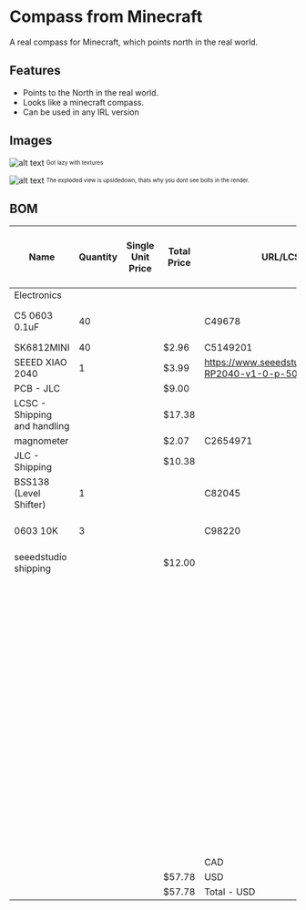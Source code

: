 # Compass from Minecraft
A real compass for Minecraft, which points north in the real world.

## Features
- Points to the North in the real world.
- Looks like a minecraft compass.
- Can be used in any IRL version

## Images

![alt text](https://hc-cdn.hel1.your-objectstorage.com/s/v3/f9e89fd0ee223cffdb651447467140033ccb273d_untitled.png)
<sub><sup> Got lazy with textures </sup></sub>

![alt text](https://hc-cdn.hel1.your-objectstorage.com/s/v3/4a789219c1436f086280cc85c71214e8e4251c66_assembly_1.png)
<sub><sup> The exploded view is upsidedown, thats why you dont see bolts in the render.</sup></sub>

## BOM

| Name                         | Quantity | Single Unit Price | Total Price | URL/LCSC                                                 | FALSE | Vendor (LCSC unless otheriwse indicated) |   |
|------------------------------|----------|-------------------|-------------|----------------------------------------------------------|-------|------------------------------------------|---|
| Electronics                  |          |                   |             |                                                          | FALSE |                                          |   |
| C5 0603 0.1uF                | 40       |                   |             | C49678                                                   | FALSE | With My other two projects               |   |
| SK6812MINI                   | 40       |                   | $2.96       | C5149201                                                 | FALSE |                                          |   |
| SEEED XIAO 2040              | 1        |                   | $3.99       | https://www.seeedstudio.com/XIAO-RP2040-v1-0-p-5026.html | FALSE |                                          |   |
| PCB - JLC                    |          |                   | $9.00       |                                                          | FALSE |                                          |   |
| LCSC - Shipping and handling |          |                   | $17.38      |                                                          | FALSE |                                          |   |
| magnometer                   |          |                   | $2.07       | C2654971                                                 | FALSE |                                          |   |
| JLC - Shipping               |          |                   | $10.38      |                                                          | FALSE |                                          |   |
| BSS138 (Level Shifter)       | 1        |                   |             | C82045                                                   | FALSE | With My other two projects               |   |
| 0603 10K                     | 3        |                   |             | C98220                                                   | FALSE | With My other two projects               |   |
| seeedstudio shipping         |          |                   | $12.00      |                                                          | FALSE |                                          |   |
|                              |          |                   |             |                                                          | FALSE |                                          |   |
|                              |          |                   |             |                                                          | FALSE |                                          |   |
|                              |          |                   |             |                                                          | FALSE |                                          |   |
|                              |          |                   |             |                                                          | FALSE |                                          |   |
|                              |          |                   |             |                                                          | FALSE |                                          |   |
|                              |          |                   |             |                                                          | FALSE |                                          |   |
|                              |          |                   |             |                                                          | FALSE | With My other two projects               |   |
|                              |          |                   |             |                                                          | FALSE |                                          |   |
|                              |          |                   |             |                                                          | FALSE |                                          |   |
|                              |          |                   |             |                                                          | FALSE |                                          |   |
|                              |          |                   |             |                                                          | FALSE |                                          |   |
|                              |          |                   |             |                                                          | FALSE |                                          |   |
|                              |          |                   |             |                                                          | FALSE |                                          |   |
|                              |          |                   |             |                                                          | FALSE |                                          |   |
|                              |          |                   |             |                                                          | FALSE |                                          |   |
|                              |          |                   |             |                                                          |       |                                          |   |
|                              |          |                   |             |                                                          |       |                                          |   |
|                              |          |                   |             |                                                          |       |                                          |   |
|                              |          |                   |             |                                                          |       |                                          |   |
|                              |          |                   |             |                                                          |       |                                          |   |
|                              |          |                   |             |                                                          |       |                                          |   |
|                              |          |                   |             |                                                          |       |                                          |   |
|                              |          |                   |             |                                                          |       |                                          |   |
|                              |          |                   |             |                                                          |       |                                          |   |
|                              |          |                   |             |                                                          |       |                                          |   |
|                              |          |                   |             | CAD                                                      |       |                                          |   |
|                              |          |                   | $57.78      | USD                                                      |       |                                          |   |
|                              |          |                   | $57.78      | Total - USD                                              |       |                                          |   |
